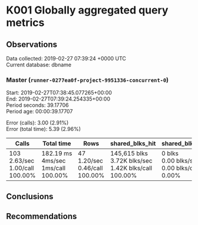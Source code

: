 # K001 Globally aggregated query metrics

## Observations ##
Data collected: 2019-02-27 07:39:24 +0000 UTC  
Current database: dbname  


### Master (`runner-0277ea0f-project-9951336-concurrent-0`) ###
Start: 2019-02-27T07:38:45.077265+00:00  
End: 2019-02-27T07:39:24.254335+00:00  
Period seconds: 39.17706  
Period age: 00:00:39.17707  

Error (calls): 3.00 (2.91%)  
Error (total time): 5.39 (2.96%)

Calls | Total&nbsp;time | Rows | shared_blks_hit | shared_blks_read | shared_blks_dirtied | shared_blks_written | blk_read_time | blk_write_time | kcache_reads | kcache_writes | kcache_user_time_ms | kcache_system_time 
-------|------------|------|-----------------|------------------|---------------------|---------------------|---------------|----------------|--------------|---------------|---------------------|--------------------
103<br/>2.63/sec<br/>1.00/call<br/>100.00% |182.19&nbsp;ms<br/>4ms/sec<br/>1ms/call<br/>100.00% |47<br/>1.20/sec<br/>0.46/call<br/>100.00% |145,615&nbsp;blks<br/>3.72K&nbsp;blks/sec<br/>1.42K&nbsp;blks/call<br/>100.00% |0&nbsp;blks<br/>0.00&nbsp;blks/sec<br/>0.00&nbsp;blks/call<br/>0.00% |0&nbsp;blks<br/>0.00&nbsp;blks/sec<br/>0.00&nbsp;blks/call<br/>0.00% |0&nbsp;blks<br/>0.00&nbsp;blks/sec<br/>0.00&nbsp;blks/call<br/>0.00% |0.00&nbsp;ms<br/>0s/sec<br/>0s/call<br/>0.00% |0.00&nbsp;ms<br/>0s/sec<br/>0s/call<br/>0.00% |0.00&nbsp;bytes<br/>0.00&nbsp;bytes/sec<br/>0.00&nbsp;bytes/call<br/>0.00% |0.00&nbsp;bytes<br/>0.00&nbsp;bytes/sec<br/>0.00&nbsp;bytes/call<br/>0.00% |0.00&nbsp;ms<br/>0s/sec<br/>0s/call<br/>0.00% |0.00&nbsp;ms<br/>0s/sec<br/>0s/call<br/>0.00%





## Conclusions ##


## Recommendations ##

